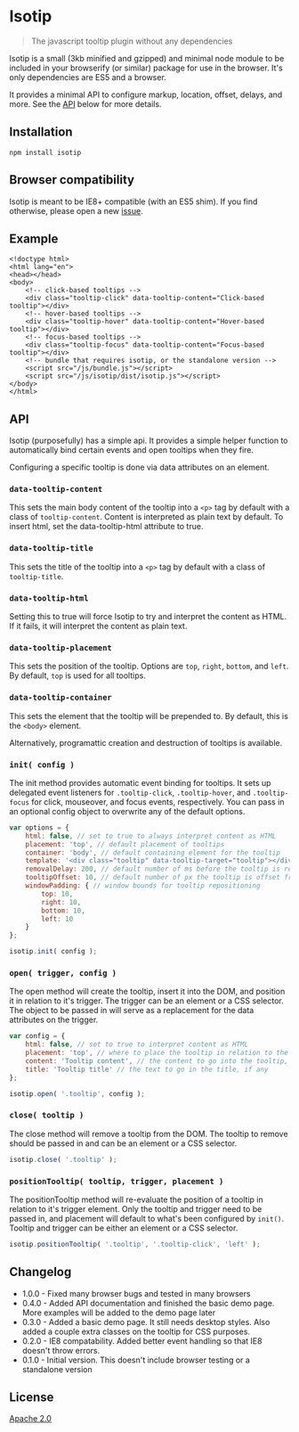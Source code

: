 # Isotip

> The javascript tooltip plugin without any dependencies

Isotip is a small (3kb minified and gzipped) and minimal node module to be included in your browserify (or similar) package for use in the browser. It's only dependencies are ES5 and a browser.

It provides a minimal API to configure markup, location, offset, delays, and more. See the [API](#api) below for more details.

## Installation

```
npm install isotip
```

## Browser compatibility

Isotip is meant to be IE8+ compatible (with an ES5 shim). If you find otherwise, please open a new [issue](https://github.com/datuhealth/isotip/issues/new).

## Example

```
<!doctype html>
<html lang="en">
<head></head>
<body>
    <!-- click-based tooltips -->
    <div class="tooltip-click" data-tooltip-content="Click-based tooltip"></div>
    <!-- hover-based tooltips -->
    <div class="tooltip-hover" data-tooltip-content="Hover-based tooltip"></div>
    <!-- focus-based tooltips -->
    <div class="tooltip-focus" data-tooltip-content="Focus-based tooltip"></div>
    <!-- bundle that requires isotip, or the standalone version -->
    <script src="/js/bundle.js"></script>
    <script src="/js/isotip/dist/isotip.js"></script>
</body>
</html>
```

## API

Isotip (purposefully) has a simple api. It provides a simple helper function to automatically bind certain events and open tooltips when they fire.

Configuring a specific tooltip is done via data attributes on an element.

### **`data-tooltip-content`**

This sets the main body content of the tooltip into a `<p>` tag by default with a class of `tooltip-content`. Content is interpreted as plain text by default. To insert html, set the data-tooltip-html attribute to true.

### **`data-tooltip-title`**

This sets the title of the tooltip into a `<p>` tag by default with a class of `tooltip-title`.

### **`data-tooltip-html`**

Setting this to true will force Isotip to try and interpret the content as HTML. If it fails, it will interpret the content as plain text.

### **`data-tooltip-placement`**

This sets the position of the tooltip. Options are `top`, `right`, `bottom`, and `left`. By default, `top` is used for all tooltips.

### **`data-tooltip-container`**

This sets the element that the tooltip will be prepended to. By default, this is the `<body>` element.

Alternatively, programattic creation and destruction of tooltips is available.

### **`init( config )`**

The init method provides automatic event binding for tooltips. It sets up delegated event listeners for `.tooltip-click`, `.tooltip-hover`, and `.tooltip-focus` for click, mouseover, and focus events, respectively. You can pass in an optional config object to overwrite any of the default options.

```javascript
var options = {
    html: false, // set to true to always interpret content as HTML
    placement: 'top', // default placement of tooltips
    container: 'body', // default containing element for the tooltip
    template: '<div class="tooltip" data-tooltip-target="tooltip"></div>', // default template for the tooltip shell
    removalDelay: 200, // default number of ms before the tooltip is removed
    tooltipOffset: 10, // default number of px the tooltip is offset from the trigger element
    windowPadding: { // window bounds for tooltip repositioning
        top: 10,
        right: 10,
        bottom: 10,
        left: 10
    }
};

isotip.init( config );
```

### **`open( trigger, config )`**

The open method will create the tooltip, insert it into the DOM, and position it in relation to it's trigger. The trigger can be an element or a CSS selector. The object to be passed in will serve as a replacement for the data attributes on the trigger.

```javascript
var config = {
    html: false, // set to true to interpret content as HTML
    placement: 'top', // where to place the tooltip in relation to the trigger
    content: 'Tooltip content', // the content to go into the tooltip,
    title: 'Tooltip title' // the text to go in the title, if any
};

isotip.open( '.tooltip', config );
```

### **`close( tooltip )`**

The close method will remove a tooltip from the DOM. The tooltip to remove should be passed in and can be an element or a CSS selector.

```javascript
isotip.close( '.tooltip' );
```

### **`positionTooltip( tooltip, trigger, placement )`**

The positionTooltip method will re-evaluate the position of a tooltip in relation to it's trigger element. Only the tooltip and trigger need to be passed in, and placement will default to what's been configured by `init()`. Tooltip and trigger can be either an element or a CSS selector.

```javascript
isotip.positionTooltip( '.tooltip', '.tooltip-click', 'left' );
```

## Changelog

- 1.0.0 - Fixed many browser bugs and tested in many browsers
- 0.4.0 - Added API documentation and finished the basic demo page. More examples will be added to the demo page later
- 0.3.0 - Added a basic demo page. It still needs desktop styles. Also added a couple extra classes on the tooltip for CSS purposes.
- 0.2.0 - IE8 compatability. Added better event handling so that IE8 doesn't throw errors.
- 0.1.0 - Initial version. This doesn't include browser testing or a standalone version

## License

[Apache 2.0](LICENSE.md)
